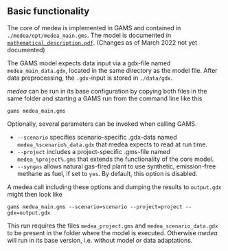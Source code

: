 ## Basic functionality
The core of medea is implemented in GAMS and contained in `./medea/opt/medea_main.gms`. The model is documented in 
[`mathematical_description.pdf`](./mathematical_description.pdf). (Changes as of March 2022 not yet documented)

The GAMS model expects data input via a gdx-file named `medea_main_data.gdx`, located in the same directory as the 
model file. After data preprocessing, the `.gdx`-input is stored in `./data/gdx`.

_medea_ can be run in its base configuration by copying both files in the same folder and starting a GAMS run from the 
command line like this 
```
gams medea_main.gms
``` 
Optionally, several parameters can be invoked when calling GAMS.
* `--scenario` specifies scenario-specific .gdx-data named `medea_%scenario%_data.gdx` that medea expects to read at 
run time.
* `--project` includes a project-specific .gms-file named `medea_%project%.gms` that extends the functionality of the 
core model.
* `--syngas` allows natural gas-fired plant to use synthetic, emission-free methane as fuel, if set to `yes`. By default, 
this option is disabled. 

A medea call including these options and dumping the results to `output.gdx` might then look like
```
gams medea_main.gms --scenario=scenario --project=project --gdx=output.gdx
```
This run requires the files `medea_project.gms` and `medea_scenario_data.gdx` to be present in the folder where the 
model is executed. Otherwise _medea_ will run in its base version, i.e. without model or data adaptations.

